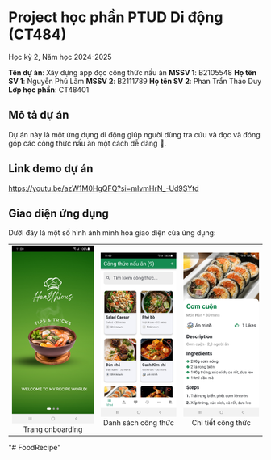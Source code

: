 # Project học phần PTUD Di động (CT484)

Học kỳ 2, Năm học 2024-2025

**Tên dự án**:
Xây dựng app đọc công thức nấu ăn
**MSSV 1**: 
B2105548
**Họ tên SV 1**:
Nguyễn Phú Lâm
**MSSV 2**:
B2111789
**Họ tên SV 2**:
Phan Trần Thảo Duy
**Lớp học phần**:
CT48401
## Mô tả dự án
Dự án này là một ứng dụng di động giúp người dùng tra cứu và đọc và đóng góp các công thức nấu ăn một cách dễ dàng 🚀.

## Link demo dự án
https://youtu.be/azW1M0HgQFQ?si=mIvmHrN_-Ud9SYtd

## Giao diện ứng dụng
Dưới đây là một số hình ảnh minh họa giao diện của ứng dụng:

<table>
  <tr>
    <td align="center">
      <img src="./assets/images/readme.jpg" alt="Trang onboarding" width="200"/>
      <br>Trang onboarding
    </td>
    <td align="center">
      <img src="./assets/images/readme2.jpg" alt="Danh sách công thức" width="200"/>
      <br>Danh sách công thức
    </td>
    <td align="center">
      <img src="./assets/images/readme3.jpg" alt="Chi tiết công thức" width="200"/>
      <br>Chi tiết công thức
    </td>
  </tr>
</table>
"# FoodRecipe" 
